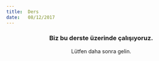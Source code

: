 ```yaml
---
title:  Ders
date:   08/12/2017
---
```


### <center>Biz bu derste üzerinde çalışıyoruz.</center>
<center>Lütfen daha sonra gelin.</center>